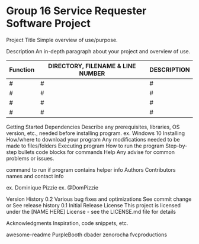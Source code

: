 # Group 16 Service Requester Software Project 


Project Title
Simple overview of use/purpose.

Description
An in-depth paragraph about your project and overview of use.

| **Function** | **DIRECTORY, FILENAME & LINE NUMBER** | **DESCRIPTION** |
| --- | --- | --- |
| # | # | # |
| # | # | # |
| # | # | # |
| # | # | # |

Getting Started
Dependencies
Describe any prerequisites, libraries, OS version, etc., needed before installing program.
ex. Windows 10
Installing
How/where to download your program
Any modifications needed to be made to files/folders
Executing program
How to run the program
Step-by-step bullets
code blocks for commands
Help
Any advise for common problems or issues.

command to run if program contains helper info
Authors
Contributors names and contact info

ex. Dominique Pizzie
ex. @DomPizzie

Version History
0.2
Various bug fixes and optimizations
See commit change or See release history
0.1
Initial Release
License
This project is licensed under the [NAME HERE] License - see the LICENSE.md file for details

Acknowledgments
Inspiration, code snippets, etc.

awesome-readme
PurpleBooth
dbader
zenorocha
fvcproductions

